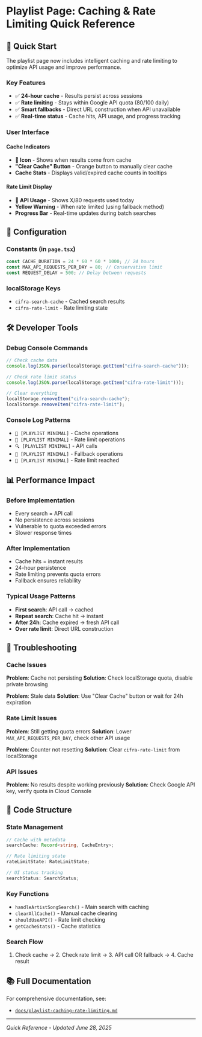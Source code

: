 # Playlist Page: Caching & Rate Limiting Quick Reference

## 🚀 Quick Start

The playlist page now includes intelligent caching and rate limiting to optimize API usage and improve performance.

### Key Features

- ✅ **24-hour cache** - Results persist across sessions
- ✅ **Rate limiting** - Stays within Google API quota (80/100 daily)
- ✅ **Smart fallbacks** - Direct URL construction when API unavailable
- ✅ **Real-time status** - Cache hits, API usage, and progress tracking

### User Interface

#### Cache Indicators

- **💾 Icon** - Shows when results come from cache
- **"Clear Cache" Button** - Orange button to manually clear cache
- **Cache Stats** - Displays valid/expired cache counts in tooltips

#### Rate Limit Display

- **🚦 API Usage** - Shows X/80 requests used today
- **Yellow Warning** - When rate limited (using fallback method)
- **Progress Bar** - Real-time updates during batch searches

## 🔧 Configuration

### Constants (in `page.tsx`)

```typescript
const CACHE_DURATION = 24 * 60 * 60 * 1000; // 24 hours
const MAX_API_REQUESTS_PER_DAY = 80; // Conservative limit
const REQUEST_DELAY = 500; // Delay between requests
```

### localStorage Keys

- `cifra-search-cache` - Cached search results
- `cifra-rate-limit` - Rate limiting state

## 🛠️ Developer Tools

### Debug Console Commands

```javascript
// Check cache data
console.log(JSON.parse(localStorage.getItem("cifra-search-cache")));

// Check rate limit status
console.log(JSON.parse(localStorage.getItem("cifra-rate-limit")));

// Clear everything
localStorage.removeItem("cifra-search-cache");
localStorage.removeItem("cifra-rate-limit");
```

### Console Log Patterns

- `💾 [PLAYLIST MINIMAL]` - Cache operations
- `🚦 [PLAYLIST MINIMAL]` - Rate limit operations
- `🔍 [PLAYLIST MINIMAL]` - API calls
- `🔄 [PLAYLIST MINIMAL]` - Fallback operations
- `🚫 [PLAYLIST MINIMAL]` - Rate limit reached

## 📊 Performance Impact

### Before Implementation

- Every search = API call
- No persistence across sessions
- Vulnerable to quota exceeded errors
- Slower response times

### After Implementation

- Cache hits = instant results
- 24-hour persistence
- Rate limiting prevents quota errors
- Fallback ensures reliability

### Typical Usage Patterns

- **First search**: API call → cached
- **Repeat search**: Cache hit → instant
- **After 24h**: Cache expired → fresh API call
- **Over rate limit**: Direct URL construction

## 🐛 Troubleshooting

### Cache Issues

**Problem**: Cache not persisting
**Solution**: Check localStorage quota, disable private browsing

**Problem**: Stale data
**Solution**: Use "Clear Cache" button or wait for 24h expiration

### Rate Limit Issues

**Problem**: Still getting quota errors
**Solution**: Lower `MAX_API_REQUESTS_PER_DAY`, check other API usage

**Problem**: Counter not resetting
**Solution**: Clear `cifra-rate-limit` from localStorage

### API Issues

**Problem**: No results despite working previously
**Solution**: Check Google API key, verify quota in Cloud Console

## 📝 Code Structure

### State Management

```typescript
// Cache with metadata
searchCache: Record<string, CacheEntry>;

// Rate limiting state
rateLimitState: RateLimitState;

// UI status tracking
searchStatus: SearchStatus;
```

### Key Functions

- `handleArtistSongSearch()` - Main search with caching
- `clearAllCache()` - Manual cache clearing
- `shouldUseAPI()` - Rate limit checking
- `getCacheStats()` - Cache statistics

### Search Flow

1. Check cache → 2. Check rate limit → 3. API call OR fallback → 4. Cache result

## 📚 Full Documentation

For comprehensive documentation, see:

- [`docs/playlist-caching-rate-limiting.md`](./playlist-caching-rate-limiting.md)

---

_Quick Reference - Updated June 28, 2025_
